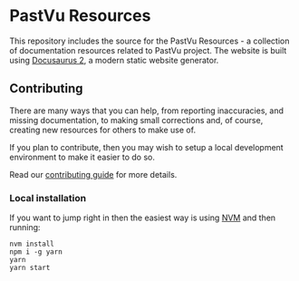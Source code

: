 # PastVu Resources

This repository includes the source for the PastVu Resources - a collection of documentation resources related to PastVu project. The website is built using [Docusaurus 2](https://docusaurus.io/), a modern static website generator.

## Contributing

There are many ways that you can help, from reporting inaccuracies, and missing
documentation, to making small corrections and, of course, creating new
resources for others to make use of.

If you plan to contribute, then you may wish to setup a local development
environment to make it easier to do so.

Read our [contributing guide](https://docs.pastvu.com/en/contributing/docs) for more details.

### Local installation

If you want to jump right in then the easiest way is using [NVM](https://github.com/nvm-sh/nvm) and then running:

```
nvm install
npm i -g yarn
yarn
yarn start
```

